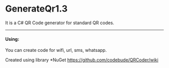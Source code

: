 # GenerateQr1.3
It is a C# QR Code generator for standard QR codes.



* * *

#### Using:

You can create code for wifi, url, sms, whatsapp.



Created using library *NuGet https://github.com/codebude/QRCoder/wiki
